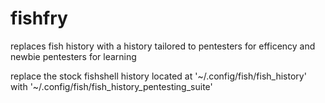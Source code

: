 # fishfry
replaces fish history with a history tailored to pentesters for efficency and newbie pentesters for learning

replace the stock fishshell history located at '~/.config/fish/fish_history' with '~/.config/fish/fish_history_pentesting_suite'




